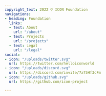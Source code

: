```yaml
---
copyright_text: 2022 © ICON Foundation
navigations:
- heading: Foundation
  links:
  - text: About
    url: "/about"
  - text: Projects
    url: "/projects"
  - text: Legal
    url: "/legal"
social:
- icon: "/uploads/twitter.svg"
  url: https://twitter.com/helloiconworld
- icon: "/uploads/discord.svg"
  url: https://discord.com/invite/7a75Hf3cFm
- icon: "/uploads/github.svg"
  url: https://github.com/icon-project

---
```

